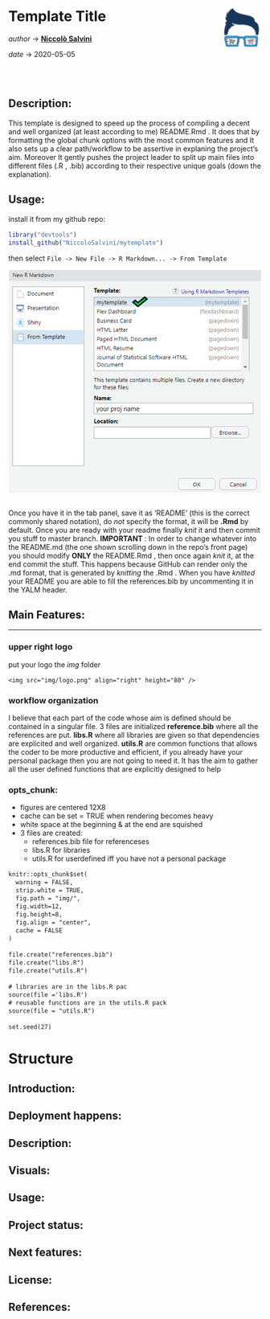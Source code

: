 
# Template Title <img src="img/logo.png" align="right" height="80" />

*author* -\> **[Niccolò Salvini](https://niccolosalvini.netlify.app/)** 

*date* -\> 2020-05-05

<br> <br>

## Description:

This template is designed to speed up the process of compiling a decent
and well organized (at least according to me) README.Rmd . It does that
by formatting the global chunk options with the most common features and
It also sets up a clear path/workflow to be assertive in explaning the
project’s aim. Moreover It gently pushes the project leader to split up
main files into different files (.R , .bib) according to their
respective unique goals (down the explanation).

## Usage:

install it from my github repo:

``` r
library("devtools")
install_github("NiccoloSalvini/mytemplate")
```

then select `File -> New File -> R Markdown... -> From
Template`

<img src="img/visual.png" width="582" style="display: block; margin: auto;" />
<br>

Once you have it in the tab panel, save it as ‘README’ (this is the
correct commonly shared notation), do *not* specify the format, it will
be **.Rmd** by default. Once you are ready with your readme finally
*knit* it and then commit you stuff to master branch. **IMPORTANT** : In
order to change whatever into the README.md (the one shown scrolling
down in the repo’s front page) you should modify **ONLY** the README.Rmd
, then once again *knit* it, at the end commit the stuff. This happens
because GitHub can render only the .md format, that is generated by
*knitting* the .Rmd . When you have *knitted* your README you are able
to fill the references.bib by uncommenting it in the YALM header.

## Main Features:

-----

### upper right logo

put your logo the *img* folder

    <img src="img/logo.png" align="right" height="80" />

### workflow organization

I believe that each part of the code whose aim is defined should be
contained in a singular file. 3 files are initialized **reference.bib**
where all the references are put. **libs.R** where all libraries are
given so that dependencies are explicited and well organized.
**utils.R** are common functions that allows the coder to be more
productive and efficient, if you already have your personal package then
you are not going to need it. It has the aim to gather all the user
defined functions that are explicitly designed to help

### opts\_chunk:

  - figures are centered 12X8
  - cache can be set = TRUE when rendering becomes heavy
  - white space at the beginning & at the end are squished
  - 3 files are created:
      - references.bib file for referenceses
      - libs.R for libraries
      - utils.R for userdefined iff you have not a personal package

<!-- end list -->

    knitr::opts_chunk$set(
      warning = FALSE,  
      strip.white = TRUE,     
      fig.path = "img/",
      fig.width=12,
      fig.height=8,
      fig.align = "center", 
      cache = FALSE           
    )
    
    file.create("references.bib")
    file.create("libs.R")
    file.create("utils.R")
    
    # libraries are in the libs.R pac
    source(file ='libs.R')
    # reusable functions are in the utils.R pack
    source(file = "utils.R")
    
    set.seed(27) 

# Structure

## Introduction:

## Deployment happens:

## Description:

## Visuals:

## Usage:

## Project status:

## Next features:

## License:

## References:
